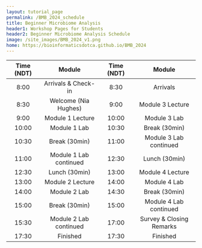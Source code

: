 ```yaml
---
layout: tutorial_page
permalink: /BMB_2024_schedule
title: Beginner Microbiome Analysis
header1: Workshop Pages for Students
header2: Beginner Microbiome Analysis Schedule
image: /site_images/BMB_2024_v1.png
home: https://bioinformaticsdotca.github.io/BMB_2024
---
```


| Time (NDT) |         Module         | Time (NDT) |          Module          |
|:----------:|:----------------------:|:----------:|:------------------------:|
|    8:00    |   Arrivals & Check-in  |    8:30    |         Arrivals         |
|    8:30    |  Welcome (Nia Hughes)  |    9:00    |     Module 3 Lecture     |
|    9:00    |    Module 1 Lecture    |    10:00   |       Module 3 Lab       |
|    10:00   |      Module 1 Lab      |    10:30   |       Break (30min)      |
|    10:30   |      Break (30min)     |    11:00   |  Module 3 Lab continued  |
|    11:00   | Module 1 Lab continued |    12:30   |       Lunch (30min)      |
|    12:30   |      Lunch (30min)     |    13:00   |     Module 4 Lecture     |
|    13:00   |    Module 2 Lecture    |    14:00   |       Module 4 Lab       |
|    14:00   |      Module 2 Lab      |    14:30   |       Break (30min)      |
|    15:00   |      Break (30min)     |    15:00   |  Module 4 Lab continued  |
|    15:30   | Module 2 Lab continued |    17:00   | Survey & Closing Remarks |
|    17:30   |        Finished        |    17:30   |         Finished         |